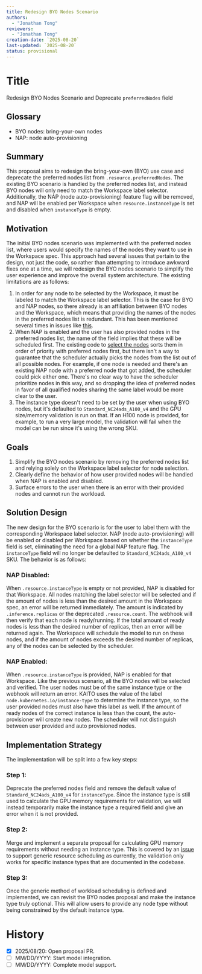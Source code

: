 ```yaml
---
title: Redesign BYO Nodes Scenario 
authors:
  - "Jonathan Tong"
reviewers:
  - "Jonathan Tong"
creation-date: `2025-08-20`
last-updated: `2025-08-20`
status: provisional
---
```


# Title

Redesign BYO Nodes Scenario and Deprecate `preferredNodes` field

## Glossary

- BYO nodes: bring-your-own nodes
- NAP: node auto-provisioning

## Summary

This proposal aims to redesign the bring-your-own (BYO) use case and deprecate the preferred nodes list from `.resource.preferredNodes`. The existing BYO scenario is handled by the preferred nodes list, and instead BYO nodes will only need to match the Workspace label selector. Additionally, the NAP (node auto-provisioning) feature flag will be removed, and NAP will be enabled per Workspace when `resource.instanceType` is set and disabled when `instanceType` is empty.

## Motivation

The initial BYO nodes scenario was implemented with the preferred nodes list, where users would specify the names of the nodes they want to use in the Workspace spec. This approach had several issues that pertain to the design, not just the code, so rather than attempting to introduce awkward fixes one at a time, we will redesign the BYO nodes scenario to simplify the user experience and improve the overall system architecture. The existing limitations are as follows:

1. In order for any node to be selected by the Workspace, it must be labeled to match the Workspace label selector. This is the case for BYO and NAP nodes, so there already is an affiliation between BYO nodes and the Workspace, which means that providing the names of the nodes in the preferred nodes list is redundant. This has been mentioned several times in issues like [this](https://github.com/kaito-project/kaito/pull/1337#pullrequestreview-3122605167).
2. When NAP is enabled and the user has also provided nodes in the preferred nodes list, the name of the field implies that these will be scheduled first. The existing code to [select the nodes](https://github.com/kaito-project/kaito/blob/8c8585a138c4a9273de6149e184ff5b951cd4c18/pkg/utils/common.go#L243-L288) sorts them in order of priority with preferred nodes first, but there isn't a way to guarantee that the scheduler actually picks the nodes from the list out of all possible nodes. For example, if one node is needed and there's an existing NAP node with a preferred node that got added, the scheduler could pick either one. There's no clear way to have the scheduler prioritize nodes in this way, and so dropping the idea of preferred nodes in favor of all qualified nodes sharing the same label would be more clear to the user.
3. The instance type doesn't need to be set by the user when using BYO nodes, but it's defaulted to `Standard_NC24ads_A100_v4` and the GPU size/memory validation is run on that. If an H100 node is provided, for example, to run a very large model, the validation will fail when the model can be run since it's using the wrong SKU.

## Goals

1. Simplify the BYO nodes scenario by removing the preferred nodes list and relying solely on the Workspace label selector for node selection.
2. Clearly define the behavior of how user provided nodes will be handled when NAP is enabled and disabled.
3. Surface errors to the user when there is an error with their provided nodes and cannot run the workload.


## Solution Design

The new design for the BYO scenario is for the user to label them with the corresponding Workspace label selector. NAP (node auto-provisioning) will be enabled or disabled per Workspace based on whether the `instanceType` field is set, eliminating the need for a global NAP feature flag. The `instanceType` field will no longer be defaulted to `Standard_NC24ads_A100_v4` SKU. The behavior is as follows:

### NAP Disabled:

When `.resource.instanceType` is empty or not provided, NAP is disabled for that Workspace. All nodes matching the label selector will be selected and if the amount of nodes is less than the desired amount in the Workspace spec, an error will be returned immediately. The amount is indicated by `.inference.replicas` or the deprecated `.resource.count`. The webhook will then verify that each node is ready/running. If the total amount of ready nodes is less than the desired number of replicas, then an error will be returned again. The Workspace will schedule the model to run on these nodes, and if the amount of nodes exceeds the desired number of replicas, any of the nodes can be selected by the scheduler.

### NAP Enabled:

When `.resource.instanceType` is provided, NAP is enabled for that Workspace. Like the previous scenario, all the BYO nodes will be selected and verified. The user nodes must be of the same instance type or the webhook will return an error. KAITO uses the value of the label `node.kubernetes.io/instance-type` to determine the instance type, so the user provided nodes must also have this label as well. If the amount of ready nodes of the correct instance is less than the count, the auto-provisioner will create new nodes. The scheduler will not distinguish between user provided and auto provisioned nodes.

## Implementation Strategy

The implementation will be split into a few key steps:

### Step 1:

Deprecate the preferred nodes field and remove the default value of `Standard_NC24ads_A100_v4` for `instanceType`. Since the instance type is still used to calculate the GPU memory requirements for validation, we will instead temporarily make the instance type a required field and give an error when it is not provided.

### Step 2:

Merge and implement a separate proposal for calculating GPU memory requirements without needing an instance type. This is covered by an [issue](https://github.com/kaito-project/kaito/issues/1222) to support generic resource scheduling as currently, the validation only works for specific instance types that are documented in the codebase.

### Step 3:

Once the generic method of workload scheduling is defined and implemented, we can revisit the BYO nodes proposal and make the instance type truly optional. This will allow users to provide any node type without being constrained by the default instance type.

# History

- [x] 2025/08/20: Open proposal PR.
- [ ] MM/DD/YYYY: Start model integration.
- [ ] MM/DD/YYYY: Complete model support.

